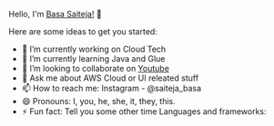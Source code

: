 Hello, I'm <a href="https://saitejabasa.github.io/MyProfile/">Basa Saiteja!</a> 👋

Here are some ideas to get you started:

- 🔭 I’m currently working on Cloud Tech
- 🌱 I’m currently learning Java and Glue
- 👯 I’m looking to collaborate on <a href="#">Youtube</a>
- 💬 Ask me about AWS Cloud or UI releated stuff
- 📫 How to reach me: Instagram - @saiteja_basa
- 😄 Pronouns: I, you, he, she, it, they, this.
- ⚡ Fun fact: Tell you some other time
Languages and frameworks:




    

